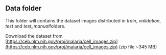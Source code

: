 ## Data folder

This folder will contains the dataset images distributed in <em>train</em>, <em>validation</em>, <em>test</em> and <em>test_manual</em>folders.

Download the dataset from [https://ceb.nlm.nih.gov/proj/malaria/cell_images.zip](https://ceb.nlm.nih.gov/proj/malaria/cell_images.zip) (zip file ~345 MB)
